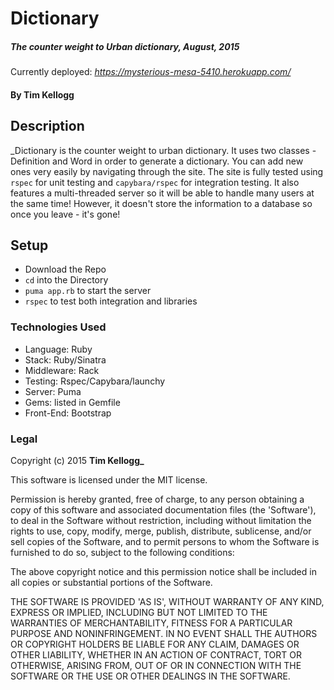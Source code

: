 #	Dictionary

##### _The counter weight to Urban dictionary_, _August, 2015_

Currently deployed: _https://mysterious-mesa-5410.herokuapp.com/_

#### By **Tim Kellogg**

## Description 

_Dictionary is the counter weight to urban dictionary.  It uses two classes - Definition and Word in order to generate a dictionary.  You can add new ones very easily by navigating through the site. The site is fully tested using `rspec` for unit testing and `capybara/rspec` for integration testing. It also features a multi-threaded server so it will be able to handle many users at the same time! However, it doesn't store the information to a database so once you leave - it's gone!

##	Setup
* Download the Repo
* `cd` into the Directory
* `puma app.rb` to start the server
* `rspec` to test both integration and libraries

###	Technologies Used
* Language: Ruby
* Stack: Ruby/Sinatra
* Middleware: Rack
* Testing: Rspec/Capybara/launchy
* Server: Puma
* Gems: listed in Gemfile
* Front-End: Bootstrap

###	Legal
Copyright (c) 2015 **Tim Kellogg_**

This software is licensed under the MIT license.

Permission is hereby granted, free of charge, to any person obtaining a copy of this software and associated documentation files (the 'Software'), to deal in the Software without restriction, including without limitation the rights to use, copy, modify, merge, publish, distribute, sublicense, and/or sell copies of the Software, and to permit persons to whom the Software is furnished to do so, subject to the following conditions:

The above copyright notice and this permission notice shall be included in all copies or substantial portions of the Software.

THE SOFTWARE IS PROVIDED 'AS IS', WITHOUT WARRANTY OF ANY KIND, EXPRESS OR IMPLIED, INCLUDING BUT NOT LIMITED TO THE WARRANTIES OF MERCHANTABILITY, FITNESS FOR A PARTICULAR PURPOSE AND NONINFRINGEMENT. IN NO EVENT SHALL THE AUTHORS OR COPYRIGHT HOLDERS BE LIABLE FOR ANY CLAIM, DAMAGES OR OTHER LIABILITY, WHETHER IN AN ACTION OF CONTRACT, TORT OR OTHERWISE, ARISING FROM, OUT OF OR IN CONNECTION WITH THE SOFTWARE OR THE USE OR OTHER DEALINGS IN THE SOFTWARE.


